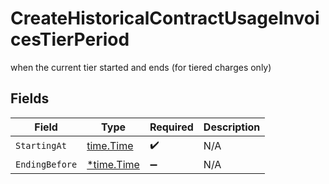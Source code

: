 # CreateHistoricalContractUsageInvoicesTierPeriod

when the current tier started and ends (for tiered charges only)


## Fields

| Field                                      | Type                                       | Required                                   | Description                                |
| ------------------------------------------ | ------------------------------------------ | ------------------------------------------ | ------------------------------------------ |
| `StartingAt`                               | [time.Time](https://pkg.go.dev/time#Time)  | :heavy_check_mark:                         | N/A                                        |
| `EndingBefore`                             | [*time.Time](https://pkg.go.dev/time#Time) | :heavy_minus_sign:                         | N/A                                        |